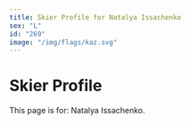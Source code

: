 ```yaml
---
title: Skier Profile for Natalya Issachenko
sex: "L"
id: "269"
image: "/img/flags/kaz.svg" 
---
```


# Skier Profile

This page is for: Natalya Issachenko.
    